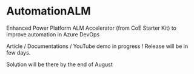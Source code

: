 # AutomationALM
Enhanced Power Platform ALM Accelerator (from CoE Starter Kit) to improve automation in Azure DevOps


Article / Documentations / YouTube demo in progress !
Release will be in few days.

Solution will be there by the end of August
